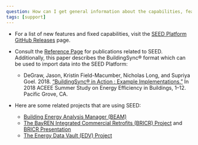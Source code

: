 ```yaml
---
question: How can I get general information about the capabilities, features, and active development of SEED?
tags: [support]
---
```


- For a list of new features and fixed capabilities, visit the [SEED Platform GitHub Releases](https://github.com/SEED-platform/seed/releases) page.

- Consult the [Reference Page](../../references.md) for publications related to SEED. Additionally, this paper describes the BuildingSync® format which can be used to import data into the SEED Platform:

  - DeGraw, Jason, Kristin Field-Macumber, Nicholas Long, and Supriya Goel. 2018. [“BuildingSync® in Action : Example Implementations.”](https://buildingsync.net/documents/DeGraw-ACEEE-BuildingSync-in-Action.pdf) In 2018 ACEEE Summer Study on Energy Efficiency in Buildings, 1–12. Pacific Grove, CA.

- Here are some related projects that are using SEED:
  - [Building Energy Analysis Manager (BEAM)](https://neep.org/solutions-low-carbon-states-and-communities/beam-building-energy-analysis-manager)
  - [The BayREN Integrated Commercial Retrofits (BRICR) Project](https://aceee.org/files/proceedings/2018/#/paper/event-data/p110) and [BRICR Presentation](https://www.energy.gov/sites/prod/files/2018/05/f52/24293_Hooper_050318-900.pdf)
  - [The Energy Data Vault (EDV) Project](https://www.energy.gov/eere/buildings/energy-data-vault)
